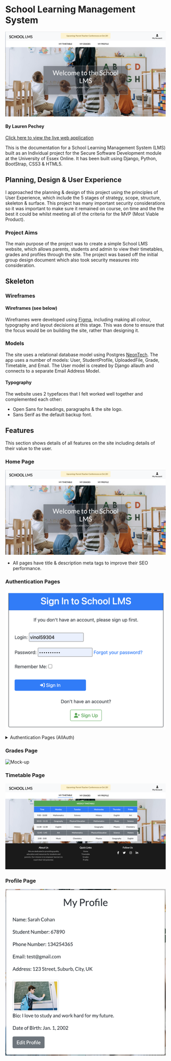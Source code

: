 # School Learning Management System

![Mock-up](media/home_page.png)

#### By Lauren Pechey

[Click here to view the live web application](https://school-lms-project-06a6aa171a7b.herokuapp.com/)

This is the documentation for a School Learning Management System (LMS) built as an Individual project for the Secure Software Development module at the University of Essex Online. It has been built using Django, Python, BootStrap, CSS3 & HTML5.

## Planning, Design & User Experience

I approached the planning & design of this project using the principles of User Experience, which include the 5 stages of strategy, scope, structure, skeleton & surface. This project has many important security considerations so it was important to make sure it remained on course, on time and the the best it could be whilst meeting all of the criteria for the MVP (Most Viable Product). 

### Project Aims

The main purpose of the project was to create a simple School LMS website, which allows parents, students and admin to view their timetables, grades and profiles through the site. The project was based off the initial group design document which also took security measures into consideration. 

## Skeleton

### Wireframes

#### Wireframes (see below)

Wireframes were developed using [Figma](https://www.figma.com/), including making all colour, typography and layout decisions at this stage. This was done to ensure that the focus would be on building the site, rather than designing it.

### Models

The site uses a relational database model using Postgres [NeonTech](https://neon.tech/). The app uses a number of models: User, StudentProfile, UploadedFile, Grade, Timetable, and Email. The User model is created by Django allauth and connects to a separate Email Address Model. 

#### Typography

The website uses 2 typefaces that I felt worked well together and complemented each other:
- Open Sans for headings, paragraphs & the site logo.
- Sans Serif as the default backup font.

## Features

This section shows details of all features on the site including details of their value to the user.

### Home Page

![Mock-up](media/home_page.png)

- All pages have title & description meta tags to improve their SEO performance. 

### Authentication Pages

![Sign In Page](media/login.png)

<details><summary>Authentication Pages (AllAuth)</summary>

- The project uses AllAuth to implement User login and authentication functionality. AllAuth comes with a whole load of backend functionality and front end templates that make the user, registration, sign in/out and user management easy and quick to create.
- AllAuth provides a series of templates for all the actions required to implement authentication. The site uses these with its own bespoke styling to make them feel part of the site.
- All the form have been styled using the [widget-tweak](https://pypi.org/project/django-widget-tweaks/) package to add styling classes to inputs, labels and error messages from within the form templates

<img src="media/login.png">
<img src="media/logout.png">
<img src="media/signup.png">

**Value to User**

A strong authentication system is vital to a school LMS, allowing users to log in, register, manage their profile, see their grades and timetables and store their data for the next time they want to visit the site. It improves user experience and make the process of visiting the site quicker and smoother. The styling of the forms matches the rest of site making it feel like it belongs and building confidence and trust in the site.

</details>

### Grades Page

![Mock-up](media/grades.png)

### Timetable Page

![Mock-up](media/timetable.png)

### Profile Page

![Mock-up](media/myprofile.png)



